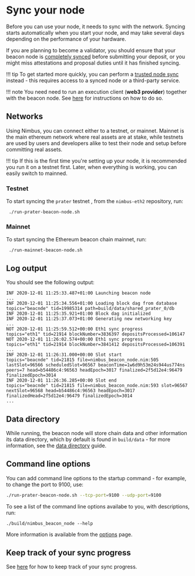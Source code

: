 # Sync your node

Before you can use your node, it needs to sync with the network. Syncing starts automatically when you start your node, and may take several days depending on the performance of your hardware.

If you are planning to become a validator, you should ensure that your beacon node is [completely synced](./keep-an-eye.md#keep-track-of-your-syncing-progress) before submitting your deposit, or you might miss attestations and proposal duties until it has finished syncing.

!!! tip
    To get started more quickly, you can perform a [trusted node sync](./trusted-node-sync.md) instead - this requires access to a synced node or a third-party service.

!!! note
    You need need to run an execution client (**web3 provider**) together with the beacon node. See [here](./eth1.md) for instructions on how to do so.

## Networks

Using Nimbus, you can connect either to a testnet, or mainnet. Mainnet is the main ethereum network where real assets are at stake, while testnets are used by users and developers alike to test their node and setup before committing real assets.

!!! tip
    If this is the first time you're setting up your node, it is recommended you run it on a testnet first. Later, when everything is working, you can easily switch to mainned.

### Testnet

To start syncing the `prater` testnet , from the `nimbus-eth2` repository, run:

```
 ./run-prater-beacon-node.sh
```

### Mainnet


To start syncing the Ethereum beacon chain mainnet, run:

```
 ./run-mainnet-beacon-node.sh
```

## Log output

You should see the following output:

```
INF 2020-12-01 11:25:33.487+01:00 Launching beacon node
...
INF 2020-12-01 11:25:34.556+01:00 Loading block dag from database            topics="beacnde" tid=19985314 path=build/data/shared_prater_0/db
INF 2020-12-01 11:25:35.921+01:00 Block dag initialized
INF 2020-12-01 11:25:37.073+01:00 Generating new networking key
...
NOT 2020-12-01 11:25:59.512+00:00 Eth1 sync progress                         topics="eth1" tid=21914 blockNumber=3836397 depositsProcessed=106147
NOT 2020-12-01 11:26:02.574+00:00 Eth1 sync progress                         topics="eth1" tid=21914 blockNumber=3841412 depositsProcessed=106391
...
INF 2020-12-01 11:26:31.000+00:00 Slot start                                 topics="beacnde" tid=21815 file=nimbus_beacon_node.nim:505 lastSlot=96566 scheduledSlot=96567 beaconTime=1w6d9h53m24s944us774ns peers=7 head=b54486c4:96563 headEpoch=3017 finalized=2f5d12e4:96479 finalizedEpoch=3014
INF 2020-12-01 11:26:36.285+00:00 Slot end                                   topics="beacnde" tid=21815 file=nimbus_beacon_node.nim:593 slot=96567 nextSlot=96568 head=b54486c4:96563 headEpoch=3017 finalizedHead=2f5d12e4:96479 finalizedEpoch=3014
...
```

## Data directory

While running, the beacon node will store chain data and other information its data directory, which by default is found in `build/data` - for more information, see the [data directory](./data-dir.md) guide.

## Command line options

You can add command line options to the startup command - for example, to change the port to 9100, use:

```sh
./run-prater-beacon-node.sh --tcp-port=9100 --udp-port=9100
```

To see a list of the command line options availabe to you, with descriptions, run:

```
./build/nimbus_beacon_node --help
```

More information is available from the [options](./options.md) page.

## Keep track of your sync progress

See [here](./keep-an-eye.md#keep-track-of-your-syncing-progress) for how to keep track of your sync progress.
